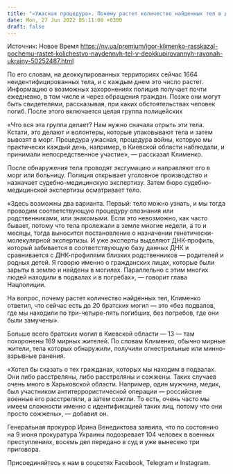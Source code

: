 ```yaml
---
title: "«Ужасная процедура». Почему растет количество найденных тел в деоккупированных районах Украины — глава Нацполиции"
date: Mon, 27 Jun 2022 05:11:00 +0300
draft: false
---
```

Источник: Новое Время https://nv.ua/premium/igor-klimenko-rasskazal-pochemu-rastet-kolichestvo-naydennyh-tel-v-deokkupirovannyh-rayonah-ukrainy-50252487.html


По его словам, на деоккупированных территориях сейчас 1664 неидентифицированных тела, и с каждым днем это число растет. Информацию о возможных захоронениях полиция получает почти ежедневно, в том числе и через обращения граждан. Позже они могут быть свидетелями, рассказывая, при каких обстоятельствах человек погиб. После этого включается целая группа полицейских

«Что вся эта группа делает? Нам нужно сначала отрыть эти тела. Кстати, это делают и волонтеры, которые упаковывают тела и затем вывозят в морг. Процедура ужасная, процедура войны, которую мы практически каждый день, например, в Киевской области наблюдали, и принимали непосредственное участие», — рассказал Клименко.

После обнаружения тела проводят эксгумацию и направляют его в морг или больницу. Полиция открывает уголовное производство и назначает судебно-медицинскую экспертизу. Затем бюро судебно-медицинской экспертизы осматривает тело.

«Здесь возможны два варианта. Первый: тело можно узнать, и мы тогда проводим соответствующую процедуру опознания или родственниками, или знакомыми. Если это невозможно, как часто бывает, потому что тела пролежали в земле многие недели, а то и месяцы, тогда выносится постановление о назначении генетически-молекулярной экспертизы. И уже эксперты выделяют ДНК-профиль, который забивается в соответствующую базу данных ДНК и сравнивается с ДНК-профилями близких родственников — родителей и родных детей. Я говорю именно о гражданских лицах, которые были зарыты в землю и найдены в могилах. Параллельно с этим многих людей находили в подвалах и в погребах», — говорит глава Нацполиции.

На вопрос, почему растет количество найденных тел, Клименко ответил, что сейчас есть до 20 братских могил — это «без подвалов, где мы находили по три-четыре-пять погибших, без погребов, где они были замучены».

Больше всего братских могил в Киевской области — 13 — там похоронены 169 мирных жителей. По словам Клименко, обычно мирные жители, тела которых обнаружили, получили огнестрельные или минно-взрывные ранения.

«Хотел бы сказать о тех гражданах, которых мы находим в подвалах. Они либо расстреляны, либо расстреляны и сожжены. Таких случаев очень много в Харьковской области. Например, один мужчина, медик, был участником антитеррористической операции — российские военные его расстреляли, а затем сожгли. То есть, очень часто мы имеем сложности именно с идентификацией таких лиц, потому что они просто сожжены», — добавил он.

Генеральная прокурор Ирина Венедиктова заявила, что по состоянию на 9 июня прокуратура Украины подозревает 104 человек в военных преступлениях, восемь дел передано в суд и уже вынесено три приговора.

Присоединяйтесь к нам в соцсетях Facebook, Telegram и Instagram.
